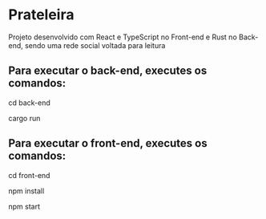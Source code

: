 # Prateleira

Projeto desenvolvido com React e TypeScript no Front-end e Rust no Back-end, sendo uma rede social voltada para leitura

## Para executar o back-end, executes os comandos:
cd back-end

cargo run

## Para executar o front-end, executes os comandos:
cd front-end

npm install

npm start